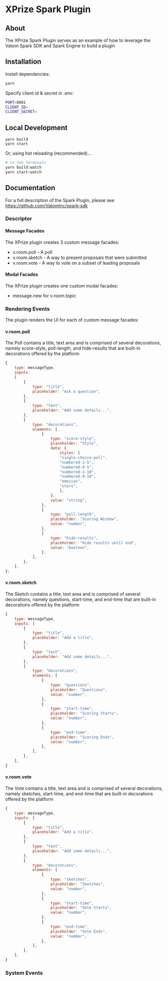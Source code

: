 
# XPrize Spark Plugin

## About

The XPrize Spark Plugin serves as an example of how to leverage the Vatom Spark SDK and Spark Engine to build a plugin

## Installation

Install dependencies:

```bash
yarn
```

Specify client id & secret in .env:

```bash
PORT=8081
CLIENT_ID=
CLIENT_SECRET=
```

## Local Development

```
yarn build
yarn start
```

Or, using hot reloading (recommended)...

```bash
# in two terminals
yarn build:watch
yarn start:watch
```

## Documentation

For a full description of the Spark Plugin, please see https://github.com/VatomInc/spark-sdk

### Descriptor

#### Message Facades

The XPrize plugin creates 3 custom message facades:

* v.room.poll - A poll
* v.room.sketch - A way to present proposals that were submitted
* v.room.vote - A way to vote on a subset of leading proposals

#### Modal Facades

The XPrize plugin creates one custom modal facades:

* message.new for v.room.topic

### Rendering Events

The plugin renders the UI for each of custom message facades:

#### v.room.poll

The Poll contains a title, text area and is comprised of several decorations, namely score-style, poll-length, and hide-results that are built-in decorations offered by the platform

```js
{
    type: messageType,
    inputs: 
    [
        {
            type: "title",
            placeholder: "Ask a question",
        },
        {
            type: "text",
            placeholder: "Add some details...",
        },
        {
            type: "decorations",
            elements: [
                {
                    type: "score-style",
                    placeholder: "Style",
                    data: {
                        styles: [
                        "single-choice-poll",
                        "numbered-1-5",
                        "numbered-0-5",
                        "numbered-1-10",
                        "numbered-0-10",
                        "emojies",
                        "stars",
                        ],
                    },
                    value: "string",
                },
                {
                    type: "poll-length",
                    placeholder: "Scoring Window",
                    value: "number",
                },
                {
                    type: "hide-results",
                    placeholder: "Hide results until end",
                    value: "boolean",
                },
            ],
        },
    ],
};

```

#### v.room.sketch

The Sketch contains a title, text area and is comprised of several decorations, namely questions, start-time, and end-time that are built-in decorations offered by the platform

```js
{
    type: messageType,
    inputs: [
        {
            type: "title",
            placeholder: "Add a title",
        },
        {
            type: "text",
            placeholder: "Add some details...",
        },
        {
            type: "decorations",
            elements: [
                {
                    type: "questions",
                    placeholder: "Questions",
                    value: "number",
                },
                {
                    type: "start-time",
                    placeholder: "Scoring Starts",
                    value: "number",
                },
                {
                    type: "end-time",
                    placeholder: "Scoring Ends",
                    value: "number",
                },
            ],
        },
    ],
}

```

#### v.room.vote

The Vote contains a title, text area and is comprised of several decorations, namely sketches, start-time, and end-time that are built-in decorations offered by the platform

```js
{
    type: messageType,
    inputs: [
        {
            type: "title",
            placeholder: "Add a title",
        },
        {
            type: "text",
            placeholder: "Add some details...",
        },
        {
            type: "decorations",
            elements: [
                {
                    type: "sketches",
                    placeholder: "Sketches",
                    value: "number",
                },
                {
                    type: "start-time",
                    placeholder: "Vote Starts",
                    value: "number",
                },
                {
                    type: "end-time",
                    placeholder: "Vote Ends",
                    value: "number",
                },
            ],
        },
    ],
}
```

### System Events

